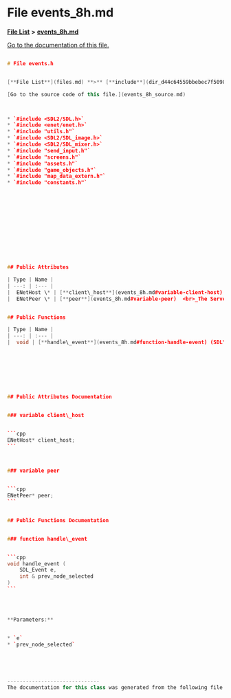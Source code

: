 
# File events\_8h.md

[**File List**](files.md) **>** [**events\_8h.md**](events__8h_8md.md)

[Go to the documentation of this file.](events__8h_8md.md) 


````cpp

# File events.h


[**File List**](files.md) **>** [**include**](dir_d44c64559bbebec7f509842c48db8b23.md) **>** [**events.h**](events_8h.md)

[Go to the source code of this file.](events_8h_source.md)



* `#include <SDL2/SDL.h>`
* `#include <enet/enet.h>`
* `#include "utils.h"`
* `#include <SDL2/SDL_image.h>`
* `#include <SDL2/SDL_mixer.h>`
* `#include "send_input.h"`
* `#include "screens.h"`
* `#include "assets.h"`
* `#include "game_objects.h"`
* `#include "map_data_extern.h"`
* `#include "constants.h"`













## Public Attributes

| Type | Name |
| ---: | :--- |
|  ENetHost \* | [**client\_host**](events_8h.md#variable-client-host)  <br>_The client connection._  |
|  ENetPeer \* | [**peer**](events_8h.md#variable-peer)  <br>_The Server connection._  |


## Public Functions

| Type | Name |
| ---: | :--- |
|  void | [**handle\_event**](events_8h.md#function-handle-event) (SDL\_Event e, int & prev\_node\_selected) <br>_Handles an event on client side._  |








## Public Attributes Documentation


### variable client\_host 


```cpp
ENetHost* client_host;
```



### variable peer 


```cpp
ENetPeer* peer;
```


## Public Functions Documentation


### function handle\_event 


```cpp
void handle_event (
    SDL_Event e,
    int & prev_node_selected
) 
```




**Parameters:**


* `e` 
* `prev_node_selected` 



        

------------------------------
The documentation for this class was generated from the following file `include/events.h`
````

